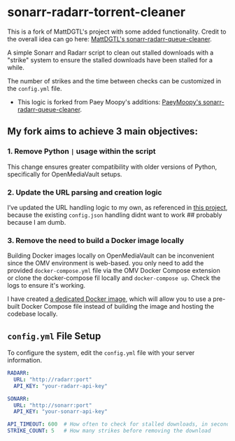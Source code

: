 # sonarr-radarr-torrent-cleaner

This is a fork of MattDGTL's project with some added functionality. Credit to the overall idea can go here: [MattDGTL's sonarr-radarr-queue-cleaner](https://github.com/MattDGTL/sonarr-radarr-queue-cleaner).

A simple Sonarr and Radarr script to clean out stalled downloads with a "strike" system to ensure the stalled downloads have been stalled for a while.

The number of strikes and the time between checks can be customized in the `config.yml` file.
- This logic is forked from Paey Moopy's additions: [PaeyMoopy's sonarr-radarr-queue-cleaner](https://github.com/PaeyMoopy/sonarr-radarr-queue-cleaner).

## My fork aims to achieve 3 main objectives:

### 1. Remove Python `|` usage within the script
This change ensures greater compatibility with older versions of Python, specifically for OpenMediaVault setups.

### 2. Update the URL parsing and creation logic
I’ve updated the URL handling logic to my own, as referenced in [this project](https://github.com/iEdgir01/radarr-autodelete), because the existing `config.json` handling didnt want to work ## probably because I am dumb.

### 3. Remove the need to build a Docker image locally
Building Docker images locally on OpenMediaVault can be inconvenient since the OMV environment is web-based. you only need to add the provided `docker-compose.yml` file via the OMV Docker Compose extension or clone the docker-compose fil locally and ``docker-compose up``. Check the logs to ensure it's working.

I have created [a dedicated Docker image](https://hub.docker.com/r/iedgir01/media_cleaner), which will allow you to use a pre-built Docker Compose file instead of building the image and hosting the codebase locally.

## `config.yml` File Setup

To configure the system, edit the `config.yml` file with your server information.

```yaml
RADARR:
  URL: "http://radarr:port"
  API_KEY: "your-radarr-api-key"

SONARR:
  URL: "http://sonarr:port"
  API_KEY: "your-sonarr-api-key"

API_TIMEOUT: 600  # How often to check for stalled downloads, in seconds
STRIKE_COUNT: 5   # How many strikes before removing the download
```
